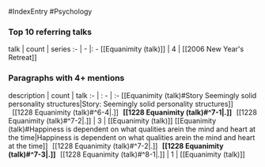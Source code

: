 #IndexEntry #Psychology

### Top 10 referring talks
talk | count | series
:- | - |: -
[[Equanimity (talk)]] | 4 | [[2006 New Year's Retreat]]

### Paragraphs with 4+ mentions
description | count | talk
:- | : - | :-
[[Equanimity (talk)#Story Seemingly solid personality structures\|Story: Seemingly solid personality structures]] &nbsp;&nbsp;[[1228 Equanimity (talk)#^6-4\|.]] &nbsp; **[[1228 Equanimity (talk)#^7-1\|.]]** &nbsp; [[1228 Equanimity (talk)#^7-2\|.]] | 3 | [[Equanimity (talk)]]
[[Equanimity (talk)#Happiness is dependent on what qualities arein the mind and heart at the time\|Happiness is dependent on what qualities arein the mind and heart at the time]] &nbsp;&nbsp;[[1228 Equanimity (talk)#^7-2\|.]] &nbsp; **[[1228 Equanimity (talk)#^7-3\|.]]** &nbsp; [[1228 Equanimity (talk)#^8-1\|.]] | 1 | [[Equanimity (talk)]]

